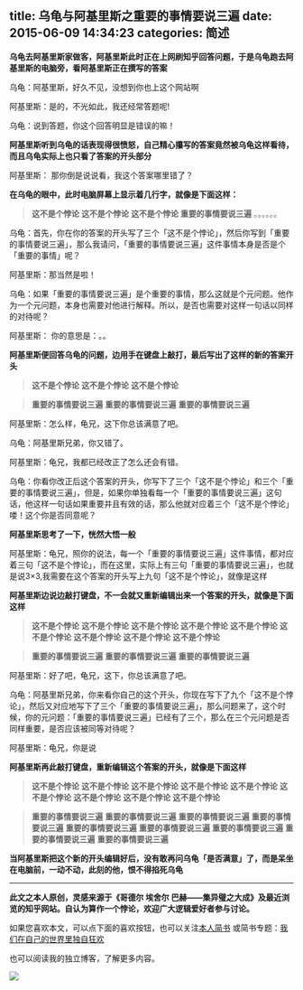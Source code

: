 title:   乌龟与阿基里斯之重要的事情要说三遍
date: 2015-06-09 14:34:23
categories: 简述
  --- 


**乌龟去阿基里斯家做客，阿基里斯此时正在上网刷知乎回答问题，于是乌龟跑去阿基里斯的电脑旁，看阿基里斯正在撰写的答案**

乌龟：阿基里斯，好久不见，没想到你也上这个网站啊

阿基里斯：是的，不光如此，我还经常答题呢!

乌龟：说到答题，你这个回答明显是错误的嘛！

**阿基里斯听到乌龟的话表现得很愤怒，自己精心攥写的答案竟然被乌龟这样看待，而且乌龟实际上也只看了答案的开头部分**

阿基里斯： 那你倒是说说看，我这个答案哪里错了？

**在乌龟的眼中，此时电脑屏幕上显示着几行字，就像是下面这样：**
>**这不是个悖论**
**这不是个悖论**
**这不是个悖论**
**重要的事情要说三遍**
。。。。。。

乌龟：首先，你在你的答案的开头写了三个「这不是个悖论」，然后你写到「重要的事情要说三遍」，那么我请问，「重要的事情要说三遍」这件事情本身是否是个「重要的事情」呢？

阿基里斯：那当然是啦！

乌龟：如果「重要的事情要说三遍」是个重要的事情，那么这就是个元问题。他作为一个元问题，本身也需要对他进行解释。所以，是否也需要对这样一句话以同样的对待呢？

阿基里斯： 你的意思是：。。

**阿基里斯便回答乌龟的问题，边用手在键盘上敲打，最后写出了这样的新的答案开头**

>**这不是个悖论**
**这不是个悖论**
**这不是个悖论**

>**重要的事情要说三遍**
**重要的事情要说三遍**
**重要的事情要说三遍**

阿基里斯：怎么样，龟兄，这下你总该满意了吧。

乌龟：阿基里斯兄弟，你又错了。

阿基里斯：龟兄，我都已经改正了怎么还会有错。

乌龟：你看你改正后这个答案的开头，你写下了三个「这不是个悖论」和三个「重要的事情要说三遍」，但是，如果你单独看每一个「重要的事情要说三遍」这句话，他这样一句话如果重要并且有效的话，那么他就对应着三个「这不是个悖论」喽！这个你是否同意呢？

**阿基里斯思考了一下，恍然大悟一般**

阿基里斯：龟兄，照你的说法，每一个「重要的事情要说三遍」这件事情，都对应着三句「这不是个悖论」，而在这里，实际上有三句「重要的事情要说三遍」，也就是说3×3,我需要在这个答案的开头写上九句「这不是个悖论」，就像是这样

**阿基里斯边说边敲打键盘，不一会就又重新编辑出来一个答案的开头，就像是下面这样**

>**这不是个悖论**
**这不是个悖论**
**这不是个悖论**
**这不是个悖论**
**这不是个悖论**
**这不是个悖论**
**这不是个悖论**
**这不是个悖论**
**这不是个悖论**

>**重要的事情要说三遍**
**重要的事情要说三遍**
**重要的事情要说三遍**

阿基里斯：好了吧，龟兄，这下，你总该满意了吧。

乌龟：阿基里斯兄弟，你来看你自己的这个开头，你现在写下了九个「这不是个悖论」，然后又对应地写下了三个「重要的事情要说三遍」，那么问题来了，这个时候，你的元问题：「重要的事情要说三遍」已经有了三个，那么在三个元问题是否同样重要，是否应该被同等对待呢？

阿基里斯：龟兄，你是说

**阿基里斯再此敲打键盘，重新编辑这个答案的开头，就像是下面这样**

>**这不是个悖论**
**这不是个悖论**
**这不是个悖论**
**这不是个悖论**
**这不是个悖论**
**这不是个悖论**
**这不是个悖论**
**这不是个悖论**
**这不是个悖论**

>**重要的事情要说三遍**
**重要的事情要说三遍**
**重要的事情要说三遍**
**重要的事情要说三遍**
**重要的事情要说三遍**
**重要的事情要说三遍**
**重要的事情要说三遍**
**重要的事情要说三遍**
**重要的事情要说三遍**

**当阿基里斯把这个新的开头编辑好后，没有敢再问乌龟「是否满意」了，而是呆坐在电脑前，一动不动，此刻的他，恨不得掐死乌龟**



---

**此文之本人原创，灵感来源于《哥德尔 埃舍尔 巴赫——集异璧之大成》及最近浏览的知乎网站。自认为算作一个悖论，欢迎广大逻辑爱好者参与讨论。**

如果您喜欢本文，可以点下面的喜欢按钮，也可以关注[本人简书](http://www.jianshu.com/users/1c26e9e36267/latest_articles)
或简书专题：[我们在自己的世界里独自狂欢](http://www.jianshu.com/collection/7b424559990a)

也可以阅读我的独立博客，了解更多内容。

[![](http://hktkdy.qiniudn.com/slogan.jpg)](http://hktkdy.com)


